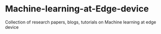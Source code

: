 # Machine-learning-at-Edge-device
Collection of research papers, blogs, tutorials on Machine learning at edge device
